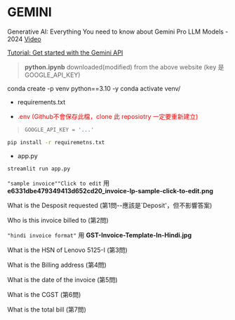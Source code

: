 # GEMINI
Generative AI: Everything You need to know about Gemini Pro LLM Models - 2024 [Video](https://www.youtube.com/watch?v=JrTZJMU0KK4)

[Tutorial: Get started with the Gemini API ](https://ai.google.dev/gemini-api/docs/get-started/tutorial?lang=python&authuser=1)
> **python.ipynb** downloaded(modified) from the above website (key 是 GOOGLE_API_KEY)

conda create -p venv python==3.10 -y
conda activate venv/

* requirements.txt

* <font color="red">.env (Github不會保存此檔，clone 此 reposiotry 一定要重新建立)</font>
> ```python
> GOOGLE_API_KEY = '...'
> ```

```bash
pip install -r requiremetns.txt
```

* app.py

```bash
streamlit run app.py
```

`"sample invoice""Click to edit` 用 **e6331dbe479349413d652cd20_invoice-lp-sample-click-to-edit.png**

What is the Desposit requested (第1問--應該是`Deposit'，但不影響答案)

Who is this invoice billed to (第2問)

`"hindi invoice format"` 用 **GST-Invoice-Template-In-Hindi.jpg**

What is the HSN of Lenovo 5125-I (第3問)

What is the Billing address (第4問) 

What is the date of the invoice (第5問)

What is the CGST (第6問)

What is the total bill (第7問)
